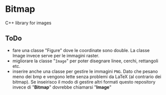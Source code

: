 # Bitmap
C++ library for images

## ToDo
 - fare una classe "Figure" dove le coordinate sono double. La classe Image invece serve per le immagini raster.
 - migliorare la classe "`Image`" per poter disegnare linee, cerchi, rettangoli etc.
 - inserire anche una classe per gestire le immagini `PNG`. Dato che pesano meno dei bmp e vengono lette senza problemi da LaTeX (al contrario dei bitmap). Se inseirisco il modo di gestire altri formati questo repository invece di "**Bitmap**" dovrebbe chiamarsi "**Image**"

